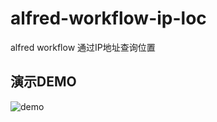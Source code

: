 # alfred-workflow-ip-loc
alfred workflow 通过IP地址查询位置

## 演示DEMO

![demo](https://cdn.jsdelivr.net/gh/peiel/oss@master/uPic/Kapture%202020-03-18%20at%2010.36.17.gif)
